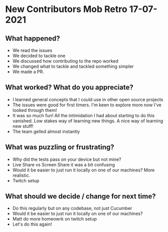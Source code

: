 # New Contributors Mob Retro 17-07-2021

## What happened?

* We read the issues
* We decided to tackle one
* We discussed how contributing to the repo worked
* We changed what to tackle and tackled something simpler
* We made a PR.

## What worked? What do you appreciate?

* I learned general concepts that I could use in other open source projects
* The issues were good for first timers. I'm keen to explore more now I've looked through them!
* It was so much fun! All the intimidation I had about starting to do this vanished. Low stakes way of learning new things. A nice way of learning new stuff!
* The team gelled almost instantly

## What was puzzling or frustrating?

* Why did the tests pass on your device but not mine?
* Live Share vs Screen Share it was a bit confusing
* Would it be easier to just run it locally on one of our machines? More realistic.
* Twitch setup

## What should we decide / change for next time?

* Do this regularly but on any codebase, not just Cucumber
* Would it be easier to just run it locally on one of our machines?
* Matt do more homeowrk on twitch setup
* Let's do this again!
